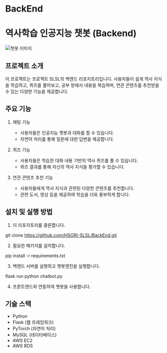 # BackEnd

# 역사학습 인공지능 챗봇 (Backend)

![챗봇 이미지](챗봇이미지.jpg)

## 프로젝트 소개
이 프로젝트는 프로젝트 SLSL의 백엔드 리포지토리입니다. 사용자들이 쉽게 역사 지식을 학습하고, 퀴즈를 풀어보고, 공부 방에서 내용을 복습하며, 연관 콘텐츠를 추천받을 수 있는 다양한 기능을 제공합니다.

## 주요 기능
1. 채팅 기능
   - 사용자들은 인공지능 챗봇과 대화를 할 수 있습니다.
   - 자연어 처리를 통해 질문에 대한 답변을 제공합니다.

2. 퀴즈 기능
   - 사용자들은 학습한 대화 내용 기반의 역사 퀴즈를 풀 수 있습니다.
   - 퀴즈 결과를 통해 자신의 역사 지식을 평가할 수 있습니다.

3. 연관 콘텐츠 추천 기능
   - 사용자들에게 역사 지식과 관련된 다양한 콘텐츠를 추천합니다.
   - 관련 도서, 영상 등을 제공하여 학습을 더욱 풍부하게 합니다.

## 설치 및 실행 방법
1. 이 리포지토리를 클론합니다.

git clone https://github.com/HSORI-SLSL/BackEnd.git


2. 필요한 패키지를 설치합니다.

pip install -r requirements.txt


3. 백엔드 서버를 실행하고 챗봇엔진을 실행합니다.

flask run
python chatbot.py


4. 프론트엔드와 연동하여 챗봇을 사용합니다.

## 기술 스택
- Python
- Flask (웹 프레임워크)
- PyTorch (자연어 처리)
- MySQL (데이터베이스)
- AWS EC2
- AWS RDS

